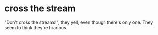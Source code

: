 # cross the stream

"Don't cross the streams!", they yell, even though there's only one. They seem to think they're hilarious.
